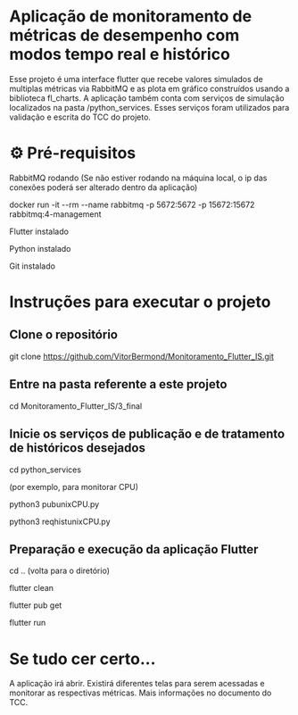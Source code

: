 # Aplicação de monitoramento de métricas de desempenho com modos tempo real e histórico

Esse projeto é uma interface flutter que recebe valores simulados de multiplas métricas via RabbitMQ e as plota em gráfico construídos usando a biblioteca fl_charts. A aplicação também conta com serviços de simulação localizados na pasta /python_services. Esses serviços foram utilizados para validação e escrita do TCC do projeto.

# ⚙️ Pré-requisitos

RabbitMQ rodando (Se não estiver rodando na máquina local, o ip das conexões poderá ser alterado dentro da aplicação)

docker run -it --rm --name rabbitmq -p 5672:5672 -p 15672:15672 rabbitmq:4-management

Flutter instalado

Python instalado

Git instalado

# Instruções para executar o projeto

## Clone o repositório

git clone https://github.com/VitorBermond/Monitoramento_Flutter_IS.git

## Entre na pasta referente a este projeto

cd Monitoramento_Flutter_IS/3_final

## Inicie os serviços de publicação e de tratamento de históricos desejados

cd python_services

(por exemplo, para monitorar CPU)

python3 pubunixCPU.py

python3 reqhistunixCPU.py

## Preparação e execução da aplicação Flutter

cd .. (volta para o diretório)

flutter clean 

flutter pub get

flutter run

# Se tudo cer certo...

A aplicação irá abrir. Existirá diferentes telas para serem acessadas e monitorar as respectivas métricas. Mais informações no documento do TCC.

